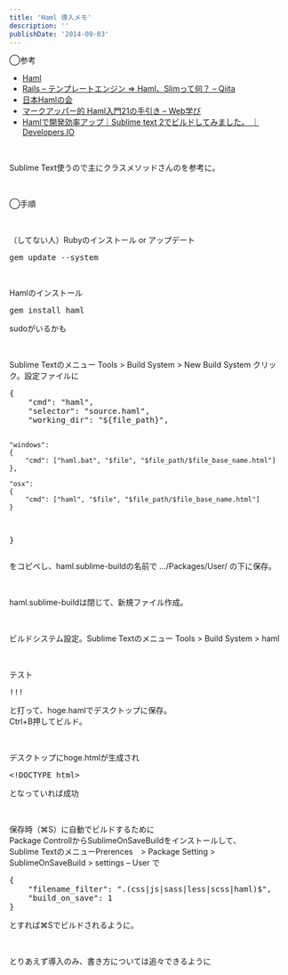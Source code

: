 ```yaml
---
title: 'Haml 導入メモ'
description: ''
publishDate: '2014-09-03'
---
```


<p>◯参考</p>
<ul>
<li><a href="http://haml.info/">Haml</a></li>
<li><a href="http://qiita.com/munazo/items/7232af845072002f412a">Rails – テンプレートエンジン =&gt; Haml、Slimって何？ – Qiita</a></li>
<li><a href="http://haml.ursm.jp/">日本Hamlの会</a></li>
<li><a href="http://fukuyama.co/haml2">マークアッパー的 Haml入門21の手引き – Web学び</a></li>
<li><a href="http://dev.classmethod.jp/tool/haml-with-sublime-text-2/">Hamlで開発効率アップ｜Sublime text 2でビルドしてみました。 ｜ Developers.IO</a></li>
</ul>
<p>&nbsp;</p>
<p>Sublime Text使うので主にクラスメソッドさんのを参考に。</p>
<p>&nbsp;</p>
<p>◯手順</p>
<p>&nbsp;</p>
<p>（してない人）Rubyのインストール or アップデート</p>
<pre class="brush: xml; title: ; notranslate" title="">gem update --system</pre>
<p>&nbsp;</p>
<p>Hamlのインストール</p>
<pre class="brush: xml; title: ; notranslate" title="">gem install haml</pre>
<p>sudoがいるかも</p>
<p>&nbsp;</p>
<p>Sublime Textのメニュー Tools &gt; Build System &gt; New Build System クリック。設定ファイルに</p>
<pre class="brush: jscript; title: ; notranslate" title="">{
	"cmd": "haml",
	"selector": "source.haml",
	"working_dir": "${file_path}",

	"windows":
	{
		"cmd": ["haml.bat", "$file", "$file_path/$file_base_name.html"]
	},

	"osx":
	{
		"cmd": ["haml", "$file", "$file_path/$file_base_name.html"]
	}
}
</pre>
<p>をコピペし、haml.sublime-buildの名前で …/Packages/User/ の下に保存。</p>
<p>&nbsp;</p>
<p>haml.sublime-buildは閉じて、新規ファイル作成。</p>
<p>&nbsp;</p>
<p>ビルドシステム設定。Sublime Textのメニュー Tools &gt; Build System &gt; haml</p>
<p>&nbsp;</p>
<p>テスト</p>
<pre class="brush: xml; title: ; notranslate" title="">!!!</pre>
<p>と打って、hoge.hamlでデスクトップに保存。<br>
Ctrl+B押してビルド。</p>
<p>&nbsp;</p>
<p>デスクトップにhoge.htmlが生成され</p>
<pre class="brush: xml; title: ; notranslate" title="">&lt;!DOCTYPE html&gt;</pre>
<p>となっていれば成功</p>
<p>&nbsp;</p>
<p>保存時（⌘S）に自動でビルドするために<br>
Package ControllからSublimeOnSaveBuildをインストールして、<br>
Sublime TextのメニューPrerences　&gt; Package Setting &gt; SublimeOnSaveBuild &gt; settings – User で</p>
<pre class="brush: jscript; title: ; notranslate" title="">{
	"filename_filter": ".(css|js|sass|less|scss|haml)$",
	"build_on_save": 1
}
</pre>
<p>とすれば⌘Sでビルドされるように。</p>
<p>&nbsp;</p>
<p>とりあえず導入のみ、書き方については追々できるように</p>

